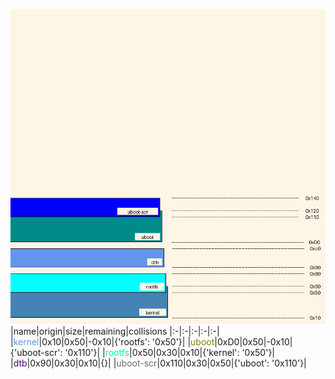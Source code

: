 ![memory map diagram](report.png)
|name|origin|size|remaining|collisions
|:-|:-|:-|:-|:-|
|<span style='color:cornflowerblue'>kernel</span>|0x10|0x50|-0x10|{'rootfs': '0x50'}|
|<span style='color:olive'>uboot</span>|0xD0|0x50|-0x10|{'uboot-scr': '0x110'}|
|<span style='color:mediumspringgreen'>rootfs</span>|0x50|0x30|0x10|{'kernel': '0x50'}|
|<span style='color:indigo'>dtb</span>|0x90|0x30|0x10|{}|
|<span style='color:dimgrey'>uboot-scr</span>|0x110|0x30|0x50|{'uboot': '0x110'}|
